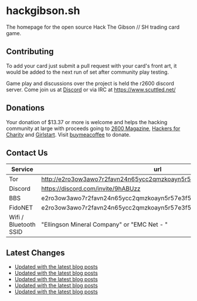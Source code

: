 # hackgibson.sh
The homepage for the open source Hack The Gibson // SH trading card game.


## Contributing

To add your card just submit a pull request with your card's front art, it would be added to the next run of set after community play testing.

Game play and discussions over the project is held the r2600 discord server. Come join us at [Discord](https://discord.com/invite/9hABUzz) or via IRC at https://www.scuttled.net/


## Donations

Your donation of $13.37 or more is welcome and helps the hacking community at large with proceeds going to [2600 Magazine](https://2600.com/), [Hackers for Charity](https://hackersforcharity.org) and [Girlstart](https://girlstart.org).  Visit [buymeacoffee](https://www.buymeacoffee.com/hackgibson.sh) to donate.


## Contact Us

Service | url
-|-
Tor | http://e2ro3ow3awo7r2favn24n65ycc2qmzkoayn5r57e3f56nvjwdcgg32ad.onion
Discord | https://discord.com/invite/9hABUzz
BBS | e2ro3ow3awo7r2favn24n65ycc2qmzkoayn5r57e3f56nvjwdcgg32ad.onion:23
FidoNET | e2ro3ow3awo7r2favn24n65ycc2qmzkoayn5r57e3f56nvjwdcgg32ad.onion:24554
Wifi / Bluetooth SSID | "Ellingson Mineral Company" or "EMC Net - <fidonet address>"

## Latest Changes
<!-- BLOG-POST-LIST:START -->
- [Updated with the latest blog posts](https://github.com/DFW2600/hackgibson.sh/commit/e8ffaa3dc4d9be4a74d5003fd5c890bb255e1e01)
- [Updated with the latest blog posts](https://github.com/DFW2600/hackgibson.sh/commit/d283018fe104480c5cfa0913d38f2da11eb6d949)
- [Updated with the latest blog posts](https://github.com/DFW2600/hackgibson.sh/commit/52f39da2ca7bcf1a8f1a5e398aed717cf4b26472)
- [Updated with the latest blog posts](https://github.com/DFW2600/hackgibson.sh/commit/832849246a452017560fd30809e81d9818a11ffa)
- [Updated with the latest blog posts](https://github.com/DFW2600/hackgibson.sh/commit/9e46e15b49a98dcb9d6fb10e4d58d4aef6756b62)
<!-- BLOG-POST-LIST:END -->
